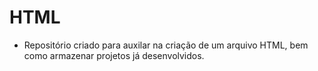 # HTML
* Repositório criado para auxilar na criação de um arquivo HTML, bem como armazenar projetos já desenvolvidos.
